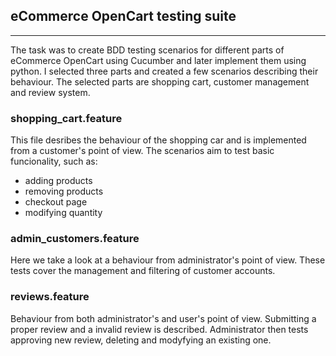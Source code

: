## eCommerce OpenCart testing suite

---

The task was to create BDD testing scenarios for different parts of eCommerce OpenCart using Cucumber and later implement them using python. I selected three parts and created a few scenarios describing their behaviour. The selected parts are shopping cart, customer management and review system.

### shopping_cart.feature

This file desribes the behaviour of the shopping car and is implemented from a customer's point of view. The scenarios aim to test basic funcionality, such as:
- adding products
- removing products
- checkout page
- modifying quantity

### admin_customers.feature

Here we take a look at a behaviour from administrator's point of view. These tests cover the management and filtering of customer accounts.

### reviews.feature

Behaviour from both administrator's and user's point of view. Submitting a proper review and a invalid review is described. Administrator then tests approving new review, deleting and modyfying an existing one.